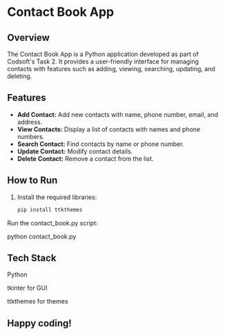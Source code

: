 # Contact Book App

## Overview

The Contact Book App is a Python application developed as part of Codsoft's Task 2. It provides a user-friendly interface for managing contacts with features such as adding, viewing, searching, updating, and deleting.

## Features

- **Add Contact:** Add new contacts with name, phone number, email, and address.
- **View Contacts:** Display a list of contacts with names and phone numbers.
- **Search Contact:** Find contacts by name or phone number.
- **Update Contact:** Modify contact details.
- **Delete Contact:** Remove a contact from the list.

## How to Run

1. Install the required libraries:

   ```bash
   pip install ttkthemes
Run the contact_book.py script:

python contact_book.py

## Tech Stack
Python

tkinter for GUI

ttkthemes for themes

## Happy coding!
